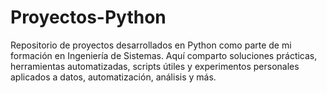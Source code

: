 # Proyectos-Python
Repositorio de proyectos desarrollados en Python como parte de mi formación en Ingeniería de Sistemas. Aquí comparto soluciones prácticas, herramientas automatizadas, scripts útiles y experimentos personales aplicados a datos, automatización, análisis y más.
